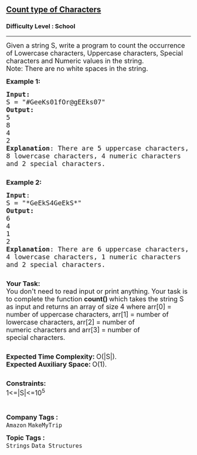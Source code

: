 <h2><a href="https://www.geeksforgeeks.org/problems/count-type-of-characters3635/1?page=2&difficulty=School&status=unsolved&sortBy=submissions">Count type of Characters</a></h2><h3>Difficulty Level : School</h3><hr><div class="problems_problem_content__Xm_eO"><p><span style="font-size:18px">Given a string S, write a program to count the occurrence of Lowercase characters, Uppercase characters, Special characters and Numeric values in the string.<br>
Note: There are no white spaces in the string.</span></p>

<p><span style="font-size:18px"><strong>Example 1:</strong></span></p>

<pre><span style="font-size:18px"><strong>Input:</strong>
S = "#GeeKs01fOr@gEEks07"
<strong>Output:
</strong>5
8
4
2
<strong>Explanation</strong>: There are 5 uppercase characters,
8 lowercase characters, 4 numeric characters
and 2 special characters.
</span>
</pre>

<p><span style="font-size:18px"><strong>Example 2:</strong></span></p>

<pre><span style="font-size:18px"><strong>Input</strong>: 
S = "*GeEkS4GeEkS*"
<strong>Output:
</strong>6
4
1
2
<strong>Explanation</strong>: There are 6 uppercase characters,
4 lowercase characters, 1 numeric characters
and 2 special characters.</span></pre>

<p><br>
<span style="font-size:18px"><strong>Your Task:</strong><br>
You don't need to read input or print anything. Your task is to complete the function&nbsp;<strong>count()&nbsp;</strong>which takes the string S as input and returns an array of size 4 where arr[0] = number of uppercase&nbsp;characters, arr[1] = number of lowercase&nbsp;characters, arr[2] = number of numeric&nbsp;characters and arr[3] = number of special&nbsp;characters.</span></p>

<p><br>
<span style="font-size:18px"><strong>Expected Time Complexity:&nbsp;</strong>O(|S|).<br>
<strong>Expected Auxiliary Space:&nbsp;</strong>O(1).</span></p>

<p><br>
<span style="font-size:18px"><strong>Constraints:</strong><br>
1&lt;=|S|&lt;=10<sup>5</sup></span></p>

<p>&nbsp;</p>
</div><p><span style=font-size:18px><strong>Company Tags : </strong><br><code>Amazon</code>&nbsp;<code>MakeMyTrip</code>&nbsp;<br><p><span style=font-size:18px><strong>Topic Tags : </strong><br><code>Strings</code>&nbsp;<code>Data Structures</code>&nbsp;